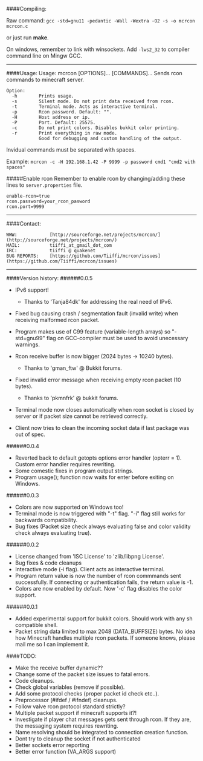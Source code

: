 ####Compiling:

Raw command:
```gcc -std=gnu11 -pedantic -Wall -Wextra -O2 -s -o mcrcon mcrcon.c```

or just run **make**.

On windows, remember to link with winsockets.
Add ```-lws2_32``` to compiler command line on Mingw GCC.

---

####Usage:
Usage: mcrcon [OPTIONS]... [COMMANDS]...
Sends rcon commands to minecraft server.

```
Option:
  -h		Prints usage.
  -s		Silent mode. Do not print data received from rcon.
  -t		Terminal mode. Acts as interactive terminal.
  -p		Rcon password. Default: "".
  -H		Host address or ip.
  -P		Port. Default: 25575.
  -c		Do not print colors. Disables bukkit color printing.
  -r		Print everything in raw mode.
		    Good for debugging and custom handling of the output.
```
Invidual commands must be separated with spaces.

Example:
  ```mcrcon -c -H 192.168.1.42 -P 9999 -p password cmd1 "cmd2 with spaces"```

#####Enable rcon
Remember to enable rcon by changing/adding these lines to ```server.properties``` file.
```
enable-rcon=true
rcon.password=your_rcon_pasword
rcon.port=9999
```

---

####Contact:
```
WWW:            [http://sourceforge.net/projects/mcrcon/](http://sourceforge.net/projects/mcrcon/)
MAIL:           tiiffi_at_gmail_dot_com
IRC:            tiiffi @ quakenet
BUG REPORTS:    [https://github.com/Tiiffi/mcrcon/issues](https://github.com/Tiiffi/mcrcon/issues)
```

---

####Version history:
######0.0.5
  - IPv6 support!
     * Thanks to 'Tanja84dk' for addressing the real need of IPv6.

  - Fixed bug causing crash / segmentation fault (invalid write) when receiving malformed rcon packet.

  - Program makes use of C99 feature (variable-length arrays) so "-std=gnu99" flag on
    GCC-compiler must be used to avoid unecessary warnings.

  - Rcon receive buffer is now bigger (2024 bytes -> 10240 bytes).
     * Thanks to 'gman_ftw' @ Bukkit forums.

  - Fixed invalid error message when receiving empty rcon packet (10 bytes).
     * Thanks to 'pkmnfrk' @ bukkit forums.

  - Terminal mode now closes automatically when rcon socket is closed by server
    or if packet size cannot be retrieved correctly.

  - Client now tries to clean the incoming socket data if last package was out of spec.

######0.0.4
  - Reverted back to default getopts options error handler (opterr = 1).
    Custom error handler requires rewriting.
  - Some comestic fixes in program output strings.
  - Program usage(); function now waits for enter before exiting on Windows.

######0.0.3
  - Colors are now supported on Windows too!
  - Terminal mode is now triggered with "-t" flag. "-i" flag still works for
    backwards compatibility.
  - Bug fixes (Packet size check always evaluating false and color validity
    check always evaluating true).

######0.0.2
  - License changed from 'ISC License' to 'zlib/libpng License'.
  - Bug fixes & code cleanups
  - Interactive mode (-i flag). Client acts as interactive terminal.
  - Program return value is now the number of rcon commmands sent successfully.
    If connecting or authentication fails, the return value is -1.
  - Colors are now enabled by default. Now '-c' flag disables the color support.

######0.0.1
  - Added experimental support for bukkit colors.
    Should work with any sh compatible shell.
  - Packet string data limited to max 2048 (DATA_BUFFSIZE) bytes.
    No idea how Minecraft handles multiple rcon packets.
    If someone knows, please mail me so I can implement it.

####TODO:
  - Make the receive buffer dynamic??
  - Change some of the packet size issues to fatal errors.
  - Code cleanups.
  - Check global variables (remove if possible).
  - Add some protocol checks (proper packet id check etc..).
  - Preprocessor (#ifdef / #ifndef) cleanups.
  - Follow valve rcon protocol standard strictly?
  - Multiple packet support if minecraft supports it?!
  - Investigate if player chat messages gets sent through rcon.
    If they are, the messaging system requires rewriting.
  - Name resolving should be integrated to connection creation function.
  - Dont try to cleanup the socket if not authenticated
  - Better sockets error reporting
  - Better error function (VA_ARGS support)
